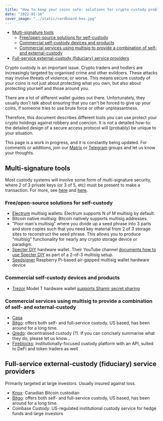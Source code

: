 ```yaml
---
title: "How to keep your coins safe: solutions for crypto custody problems"
date: "2022-01-16"
cover_image: "../static/cardboard-box.jpg"
---
```


<!--TOC-->

- [Multi-signature tools](#multi-signature-tools)
  - [Free/open-source solutions for self-custody](#freeopen-source-solutions-for-self-custody)
  - [Commercial self-custody devices and products](#commercial-self-custody-devices-and-products)
  - [Commercial services using multisig to provide a combination of self- and external-custody](#commercial-services-using-multisig-to-provide-a-combination-of-self--and-external-custody)
- [Full-service external-custody (fiduciary) service providers](#full-service-external-custody-fiduciary-service-providers)

<!--TOC-->
<!-- Generate TOC with `md_toc -p github custody.md` -->

Crypto custody is an important issue. Crypto traders and hodlers are
increasingly targeted by organised crime and other evildoers. These attacks may
involve threats of violence, or worse. This means secure custody of your coins
is not just about protecting what you own, but also about protecting yourself
and those around you.

There are a lot of different wallet guides out there. Unfortunately, they
usually don't talk about ensuring that you can't be forced to give up your
coins, if someone tries to use brute force or other unpleasantness.

Therefore, this document describes different tools you can use protect your
crypto holdings against robbery and coercion. It is not a detailed how-to: the
detailed design of a secure access protocol will (probably) be unique to your
situation.

This page is a work in progress, and it is constantly being updated. For
comments or additions, join our
[Matrix](https://matrix.to/#/#bitcoins-in-chiangmai:matrix.org) or
[Telegram](https://t.me/btccmai) groups and let us know your thoughts.

## Multi-signature tools

Most custody systems will involve some form of multi-signature security, where
2 of 3 private keys (or 3 of 5, etc) must be present to make a transaction. For
more, see [here](https://coinguides.org/multisig-multi-signature-wallet/) and
[here](https://en.bitcoin.it/wiki/Multi-signature).

### Free/open-source solutions for self-custody

* [Electrum](https://electrum.org) multisig wallets: Electrum supports N of M
  multisig by default.
* Bitcoin native multisig: Bitcoin natively supports multisig addresses.
* "Poor man's multisig" where you divide up a seed phrase into 3 parts and
  store copies such that you need key material from 2 of 3 storage sites to
  reconstruct the seed phrase. This allows you to produce "multisig"
  functionality for nearly any crypto storage device or paradigm.
* [Specter DIY](https://github.com/cryptoadvance/specter-diy) hardware wallet.
  Their YouTube channel [documents how to use 
  Specter DIY](https://www.youtube.com/watch?v=xjBzAAiVKk8) as part of a 2-of-3
  multisig setup.
* [Seedsigner](https://seedsigner.com/) Raspberry Pi-based air-gapped multisig
  wallet hardware device

### Commercial self-custody devices and products

* [Trezor](https://trezor.io/) Model T hardware wallet [supports Shamir secret sharing](https://trezor.io/shamir/)

### Commercial services using multisig to provide a combination of self- and external-custody

* [Casa](https://keys.casa/)
* [Bitgo](https://www.bitgo.com/): offers both self- and full-service custody,
  US based, has been around for a long time. 
* [Qredo](https://www.qredo.com/): decentralised custody (?). If you can
  concisely summarise what they do, please let us know...
* [Fireblocks](https://www.fireblocks.com/): institutionally-focused custody
  platform with an API, suited to DeFi and token traders as well

## Full-service external-custody (fiduciary) service providers

Primarily targeted at large investors. Usually insured against loss.

* [Knox](https://www.knoxcustody.com/): Canadian Bitcoin custodian
* [Bitgo](https://www.bitgo.com/): offers both self- and full-service custody,
  US based, has been around for a long time. 
* Coinbase Custody: US-regulated institutional custody service for hedge funds
  and large investors
